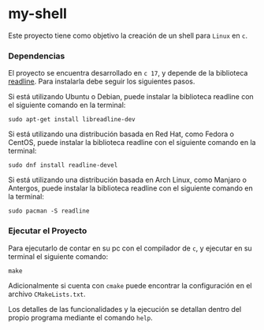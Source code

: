 # my-shell

Este proyecto tiene como objetivo la creación de un shell para `Linux` en `c`.

### Dependencias

El proyecto se encuentra desarrollado en `c 17`, y depende de la biblioteca 
<a href="https://tiswww.case.edu/php/chet/readline/rltop.html">readline</a>.
Para instalarla debe seguir los siguientes pasos.

Si está utilizando Ubuntu o Debian, puede instalar la biblioteca readline con el siguiente comando en la terminal:

```
sudo apt-get install libreadline-dev
```
Si está utilizando una distribución basada en Red Hat, como Fedora o CentOS, puede instalar la biblioteca readline con el siguiente comando en la terminal:
```
sudo dnf install readline-devel
```
Si está utilizando una distribución basada en Arch Linux, como Manjaro o Antergos, puede instalar la biblioteca readline con el siguiente comando en la terminal:
```
sudo pacman -S readline
```

### Ejecutar el Proyecto

Para ejecutarlo de contar en su pc con el compilador de `c`, y ejecutar en su
terminal el siguiente comando:

```
make
```

Adicionalmente si cuenta con `cmake` puede encontrar la configuración en el archivo
`CMakeLists.txt`.

Los detalles de las funcionalidades y la ejecución se detallan dentro del propio
programa mediante el comando `help`.